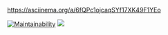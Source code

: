 https://asciinema.org/a/6fQPc1ojcaqSYf17XK49F1YEo

[![Maintainability](https://api.codeclimate.com/v1/badges/e8f7dae9a71a67aea0c5/maintainability)](https://codeclimate.com/github/miskaris-wq/java-project-71/maintainability)
<a href="https://codeclimate.com/github/miskaris-wq/java-project-71/test_coverage"><img src="https://api.codeclimate.com/v1/badges/e8f7dae9a71a67aea0c5/test_coverage" /></a>


